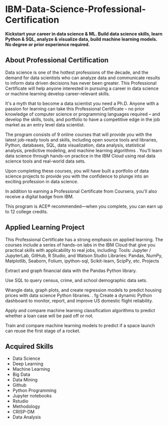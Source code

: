 # IBM-Data-Science-Professional-Certification
<b>Kickstart your career in data science & ML. Build data science skills, learn Python & SQL, analyze & visualize data, build machine learning models. No degree or prior experience required.</b>
## About Professional Certification
Data science is one of the hottest professions of the decade, and the demand for data scientists who can analyze data and communicate results to inform data driven decisions has never been greater. This Professional Certificate will help anyone interested in pursuing a career in data science or machine learning develop career-relevant skills.

It's a myth that to become a data scientist you need a Ph.D. Anyone with a passion for learning can take this Professional Certificate – no prior knowledge of computer science or programming languages required – and develop the skills, tools, and portfolio to have a competitive edge in the job market as an entry level data scientist.

The program consists of 9 online courses that will provide you with the latest job-ready tools and skills, including open source tools and libraries, Python, databases, SQL, data visualization, data analysis, statistical analysis, predictive modeling, and machine learning algorithms . You’ll learn data science through hands-on practice in the IBM Cloud using real data science tools and real-world data sets.

Upon completing these courses, you will have built a portfolio of data science projects to provide you with the confidence to plunge into an exciting profession in data science.

In addition to earning a Professional Certificate from Coursera, you'll also receive a digital badge from IBM.

This program is ACE® recommended—when you complete, you can earn up to 12 college credits.

## Applied Learning Project
This Professional Certificate has a strong emphasis on applied learning. The courses include a series of hands-on labs in the IBM Cloud that give you practical skills with applicability to real jobs, including:
Tools: Jupyter / JupyterLab, GitHub, R Studio, and Watson Studio
Libraries: Pandas, NumPy, Matplotlib, Seaborn, Folium, ipython-sql, Scikit-learn, ScipPy, etc.
Projects

Extract and graph financial data with the Pandas Python library.

Use SQL to query census, crime, and school demographic data sets.

Wrangle data, graph plots, and create regression models to predict housing prices with data science Python libraries.
.    fg
Create a dynamic Python dashboard to monitor, report, and improve US domestic flight reliability.

Apply and compare machine learning classification algorithms to predict whether a loan case will be paid off or not.

Train and compare machine learning models to predict if a space launch can reuse the first stage of a rocket.
## Acquired Skills
- Data Science
- Deep Learning
- Machine Learning
- Big Data
- Data Mining
- Github
- Python Programming
- Jupyter notebooks
- Rstudio
- Methodology
- CRISP-DM
- Data Analysis

